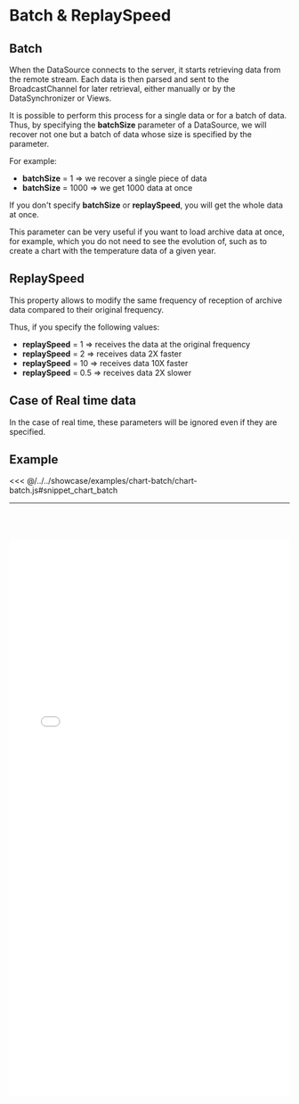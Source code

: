 # Batch & ReplaySpeed

## Batch
When the DataSource connects to the server, it starts retrieving data from the remote stream. Each data is then parsed 
and sent to the BroadcastChannel for later retrieval, either manually or by the DataSynchronizer or Views.

It is possible to perform this process for a single data or for a batch of data. Thus, by specifying the **batchSize** 
parameter of a DataSource, we will recover not one but a batch of data whose size is specified by the parameter.

For example:
- **batchSize** = 1 => we recover a single piece of data
- **batchSize** = 1000 => we get 1000 data at once

If you don't specify **batchSize** or **replaySpeed**, you will get the whole data at once.

This parameter can be very useful if you want to load archive data at once, for example, which you do not need to see 
the evolution of, such as to create a chart with the temperature data of a given year.

## ReplaySpeed

This property allows to modify the same frequency of reception of archive data compared to their original frequency.

Thus, if you specify the following values:
 
 - **replaySpeed** = 1 => receives the data at the original frequency
 - **replaySpeed** = 2 => receives data 2X faster
 - **replaySpeed** = 10 => receives data 10X faster
 - **replaySpeed** = 0.5 => receives data 2X slower

## Case of Real time data

In the case of real time, these parameters will be ignored even if they are specified. 

## Example

<<< @/../../showcase/examples/chart-batch/chart-batch.js#snippet_chart_batch

<hr class="demo-hr"/>
<br/><br/><br/>
<iframe src="../../../showcase/chart-batch.html" style="border:none;width:100%;height: 1000px" />
